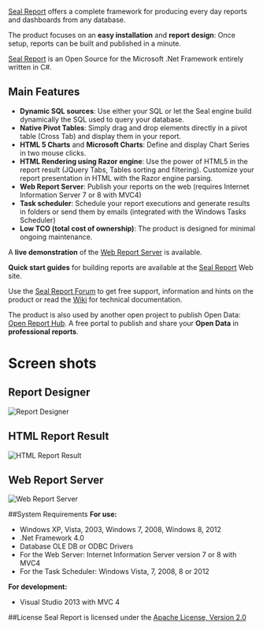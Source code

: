 <a href="http://www.sealreport.org" target=_blank>Seal Report</a> offers a complete framework for producing every day reports and dashboards from any database.

The product focuses on an **easy installation** and **report design**: Once setup, reports can be built and published in a minute. 

<a href="http://www.sealreport.org" target=_blank>Seal Report</a> is an Open Source for the Microsoft .Net Framework entirely written in C#.

## Main Features
* **Dynamic SQL sources**: Use either your SQL or let the Seal engine build dynamically the SQL used to query your database.
* **Native Pivot Tables**: Simply drag and drop elements directly in a pivot table (Cross Tab) and display them in your report.
* **HTML 5 Charts** and **Microsoft Charts**: Define and display Chart Series in two mouse clicks.
* **HTML Rendering using Razor engine**: Use the power of HTML5 in the report result (JQuery Tabs, Tables sorting and filtering). Customize your report presentation in HTML with the Razor engine parsing.
* **Web Report Server**: Publish your reports on the web (requires Internet Information Server 7 or 8 with MVC4)
* **Task scheduler**: Schedule your report executions and generate results in folders or send them by emails (integrated with the Windows Tasks Scheduler)
* **Low TCO (total cost of ownership)**: The product is designed for minimal ongoing maintenance.

A **live demonstration** of the <a href="http://demo.sealreport.org" target=_blank>Web Report Server</a> is available.

**Quick start guides**  for building reports are available at the <a href="http://www.sealreport.org" target=_blank>Seal Report</a> Web site.

Use the <a href="http://forum.sealreport.org" target=_blank>Seal Report Forum</a> to get free support, information and hints on the product or read the [Wiki](https://github.com/ariacom/Seal-Report/wiki) for technical documentation.

The product is also used by another open project to publish Open Data: <a href="http://openreporthub.com" target=_blank>Open Report Hub</a>.
A free portal to publish and share your **Open Data** in **professional reports**. 

# Screen shots
## Report Designer
![Report Designer](http://sealreport.org/Images/reportDesignerShot.png)

## HTML Report Result
![HTML Report Result](http://sealreport.org/Images/reportResult.png)

## Web Report Server
![Web Report Server](http://sealreport.org/Images/webServer.png)

##System Requirements
**For use:**
* Windows XP, Vista, 2003, Windows 7, 2008, Windows 8, 2012
* .Net Framework 4.0
* Database OLE DB or ODBC Drivers
* For the Web Server: Internet Information Server version 7 or 8 with MVC4
* For the Task Scheduler: Windows Vista, 7, 2008, 8 or 2012

**For development:**
* Visual Studio 2013 with MVC 4

##License
Seal Report is licensed under the <a href="http://www.apache.org/licenses/LICENSE-2.0" target="_blank">Apache License, Version 2.0</a>
